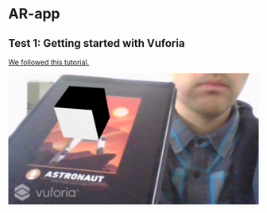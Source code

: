 # AR-app

## Test 1: Getting started with Vuforia

[We followed this tutorial.](https://www.youtube.com/watch?v=kjNhWrUpUeE)

<img src = "https://github.com/IngelaRossing/AR-app/blob/master/img/test2.jpg">



